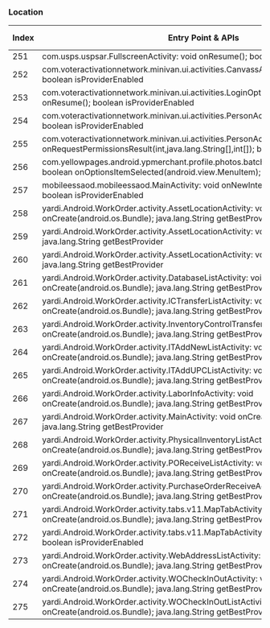 ### Location
| Index | Entry Point & APIs | Screen shot | Resource id | Label |
| ------------- | ------------- | ------------- |-------------|-------------|
| 251 | com.usps.uspsar.FullscreenActivity: void onResume(); boolean isProviderEnabled | ![](C:\Users\hfu\Documents\COSMOS\output\py\Play_win8\Business\com.usps.uspsar.newapp\com.usps.uspsar.FullscreenActivity.png) |  | |
| 252 | com.voteractivationnetwork.minivan.ui.activities.CanvassActivity: void onResume(); boolean isProviderEnabled | ![](C:\Users\hfu\Documents\COSMOS\output\py\Play_win8\Business\com.voteractivationnetwork.minivan\com.voteractivationnetwork.minivan.ui.activities.CanvassActivity.png) |  | |
| 253 | com.voteractivationnetwork.minivan.ui.activities.LoginOptionsActivity: void onResume(); boolean isProviderEnabled | ![](C:\Users\hfu\Documents\COSMOS\output\py\Play_win8\Business\com.voteractivationnetwork.minivan\com.voteractivationnetwork.minivan.ui.activities.LoginOptionsActivity.png) |  | |
| 254 | com.voteractivationnetwork.minivan.ui.activities.PersonActivity: void onResume(); boolean isProviderEnabled | ![](C:\Users\hfu\Documents\COSMOS\output\py\Play_win8\Business\com.voteractivationnetwork.minivan\com.voteractivationnetwork.minivan.ui.activities.PersonActivity.png) |  | |
| 255 | com.voteractivationnetwork.minivan.ui.activities.PersonActivity: void onRequestPermissionsResult(int,java.lang.String[],int[]); boolean isProviderEnabled | ![](C:\Users\hfu\Documents\COSMOS\output\py\Play_win8\Business\com.voteractivationnetwork.minivan\com.voteractivationnetwork.minivan.ui.activities.PersonActivity.png) |  | |
| 256 | com.yellowpages.android.ypmerchant.profile.photos.batch.PhotoBatchSelectActivity: boolean onOptionsItemSelected(android.view.MenuItem); boolean isProviderEnabled | ![](C:\Users\hfu\Documents\COSMOS\output\py\Play_win8\Business\com.yellowpages.android.ypmerchant\com.yellowpages.android.ypmerchant.profile.photos.batch.PhotoBatchSelectActivity.png) |  | |
| 257 | mobileessaod.mobileessaod.MainActivity: void onNewIntent(android.content.Intent); boolean isProviderEnabled | ![](C:\Users\hfu\Documents\COSMOS\output\py\Play_win8\Business\mobileessaod.mobileessaod\mobileessaod.mobileessaod.MainActivity.png) |  | |
| 258 | yardi.Android.WorkOrder.activity.AssetLocationActivity: void onCreate(android.os.Bundle); java.lang.String getBestProvider | ![](C:\Users\hfu\Documents\COSMOS\output\py\Play_win8\Business\yardi.Android.WorkOrder\yardi.Android.WorkOrder.activity.AssetLocationActivity.png) |  | |
| 259 | yardi.Android.WorkOrder.activity.AssetLocationActivity: void onResume(); java.lang.String getBestProvider | ![](C:\Users\hfu\Documents\COSMOS\output\py\Play_win8\Business\yardi.Android.WorkOrder\yardi.Android.WorkOrder.activity.AssetLocationActivity.png) |  | |
| 260 | yardi.Android.WorkOrder.activity.AssetLocationActivity: void onPause(); java.lang.String getBestProvider | ![](C:\Users\hfu\Documents\COSMOS\output\py\Play_win8\Business\yardi.Android.WorkOrder\yardi.Android.WorkOrder.activity.AssetLocationActivity.png) |  | |
| 261 | yardi.Android.WorkOrder.activity.DatabaseListActivity: void onCreate(android.os.Bundle); java.lang.String getBestProvider | ![](C:\Users\hfu\Documents\COSMOS\output\py\Play_win8\Business\yardi.Android.WorkOrder\yardi.Android.WorkOrder.activity.DatabaseListActivity.png) |  | |
| 262 | yardi.Android.WorkOrder.activity.ICTransferListActivity: void onCreate(android.os.Bundle); java.lang.String getBestProvider | ![](C:\Users\hfu\Documents\COSMOS\output\py\Play_win8\Business\yardi.Android.WorkOrder\yardi.Android.WorkOrder.activity.ICTransferListActivity.png) |  | |
| 263 | yardi.Android.WorkOrder.activity.InventoryControlTransferActivity: void onCreate(android.os.Bundle); java.lang.String getBestProvider | ![](C:\Users\hfu\Documents\COSMOS\output\py\Play_win8\Business\yardi.Android.WorkOrder\yardi.Android.WorkOrder.activity.InventoryControlTransferActivity.png) |  | |
| 264 | yardi.Android.WorkOrder.activity.ITAddNewListActivity: void onCreate(android.os.Bundle); java.lang.String getBestProvider | ![](C:\Users\hfu\Documents\COSMOS\output\py\Play_win8\Business\yardi.Android.WorkOrder\yardi.Android.WorkOrder.activity.ITAddNewListActivity.png) |  | |
| 265 | yardi.Android.WorkOrder.activity.ITAddUPCListActivity: void onCreate(android.os.Bundle); java.lang.String getBestProvider | ![](C:\Users\hfu\Documents\COSMOS\output\py\Play_win8\Business\yardi.Android.WorkOrder\yardi.Android.WorkOrder.activity.ITAddUPCListActivity.png) |  | |
| 266 | yardi.Android.WorkOrder.activity.LaborInfoActivity: void onCreate(android.os.Bundle); java.lang.String getBestProvider | ![](C:\Users\hfu\Documents\COSMOS\output\py\Play_win8\Business\yardi.Android.WorkOrder\yardi.Android.WorkOrder.activity.LaborInfoActivity.png) |  | |
| 267 | yardi.Android.WorkOrder.activity.MainActivity: void onCreate(android.os.Bundle); java.lang.String getBestProvider | ![](C:\Users\hfu\Documents\COSMOS\output\py\Play_win8\Business\yardi.Android.WorkOrder\yardi.Android.WorkOrder.activity.MainActivity.png) |  | |
| 268 | yardi.Android.WorkOrder.activity.PhysicalInventoryListActivity: void onCreate(android.os.Bundle); java.lang.String getBestProvider | ![](C:\Users\hfu\Documents\COSMOS\output\py\Play_win8\Business\yardi.Android.WorkOrder\yardi.Android.WorkOrder.activity.PhysicalInventoryListActivity.png) |  | |
| 269 | yardi.Android.WorkOrder.activity.POReceiveListActivity: void onCreate(android.os.Bundle); java.lang.String getBestProvider | ![](C:\Users\hfu\Documents\COSMOS\output\py\Play_win8\Business\yardi.Android.WorkOrder\yardi.Android.WorkOrder.activity.POReceiveListActivity.png) |  | |
| 270 | yardi.Android.WorkOrder.activity.PurchaseOrderReceiveActivity: void onCreate(android.os.Bundle); java.lang.String getBestProvider | ![](C:\Users\hfu\Documents\COSMOS\output\py\Play_win8\Business\yardi.Android.WorkOrder\yardi.Android.WorkOrder.activity.PurchaseOrderReceiveActivity.png) |  | |
| 271 | yardi.Android.WorkOrder.activity.tabs.v11.MapTabActivity: void onCreate(android.os.Bundle); java.lang.String getBestProvider | ![](C:\Users\hfu\Documents\COSMOS\output\py\Play_win8\Business\yardi.Android.WorkOrder\yardi.Android.WorkOrder.activity.tabs.v11.MapTabActivity.png) |  | |
| 272 | yardi.Android.WorkOrder.activity.tabs.v11.MapTabActivity: void onResume(); boolean isProviderEnabled | ![](C:\Users\hfu\Documents\COSMOS\output\py\Play_win8\Business\yardi.Android.WorkOrder\yardi.Android.WorkOrder.activity.tabs.v11.MapTabActivity.png) |  | |
| 273 | yardi.Android.WorkOrder.activity.WebAddressListActivity: void onCreate(android.os.Bundle); java.lang.String getBestProvider | ![](C:\Users\hfu\Documents\COSMOS\output\py\Play_win8\Business\yardi.Android.WorkOrder\yardi.Android.WorkOrder.activity.WebAddressListActivity.png) |  | |
| 274 | yardi.Android.WorkOrder.activity.WOCheckInOutActivity: void onCreate(android.os.Bundle); java.lang.String getBestProvider | ![](C:\Users\hfu\Documents\COSMOS\output\py\Play_win8\Business\yardi.Android.WorkOrder\yardi.Android.WorkOrder.activity.WOCheckInOutActivity.png) |  | |
| 275 | yardi.Android.WorkOrder.activity.WOCheckInOutListActivity: void onCreate(android.os.Bundle); java.lang.String getBestProvider | ![](C:\Users\hfu\Documents\COSMOS\output\py\Play_win8\Business\yardi.Android.WorkOrder\yardi.Android.WorkOrder.activity.WOCheckInOutListActivity.png) |  | |
